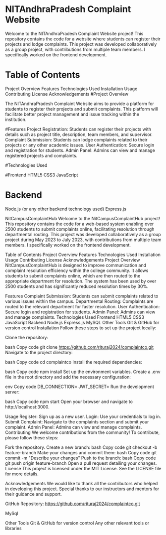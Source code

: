 # NITAndhraPradesh Complaint Website
Welcome to the NITAndhraPradesh Complaint Website project! This repository contains the code for a website where students can register their projects and lodge complaints. This project was developed collaboratively as a group project, with contributions from multiple team members. I specifically worked on the frontend development.

# Table of Contents
Project Overview
Features
Technologies Used
Installation
Usage
Contributing
License
Acknowledgements
#Project Overview

The NITAndhraPradesh Complaint Website aims to provide a platform for students to register their projects and submit complaints. This platform will facilitate better project management and issue tracking within the institution.

#Features
Project Registration: Students can register their projects with details such as project title, description, team members, and supervisor.
Complaint Submission: Students can lodge complaints related to their projects or any other academic issues.
User Authentication: Secure login and registration for students.
Admin Panel: Admins can view and manage registered projects and complaints.

#Technologies Used

#Frontend
HTML5
CSS3
JavaScript

# Backend
Node.js (or any other backend technology used)
Express.js


NitCampusComplaintHub
Welcome to the NitCampusComplaintHub project! This repository contains the code for a web-based system enabling over 2500 students to submit complaints online, facilitating resolution through departmental routing. This project was developed collaboratively as a group project during May 2023 to July 2023, with contributions from multiple team members. I specifically worked on the frontend development.

Table of Contents
Project Overview
Features
Technologies Used
Installation
Usage
Contributing
License
Acknowledgements
Project Overview
NitCampusComplaintHub is designed to improve communication and complaint resolution efficiency within the college community. It allows students to submit complaints online, which are then routed to the appropriate department for resolution. The system has been used by over 2500 students and has significantly reduced resolution times by 30%.

Features
Complaint Submission: Students can submit complaints related to various issues within the campus.
Departmental Routing: Complaints are routed to the relevant department for faster resolution.
User Authentication: Secure login and registration for students.
Admin Panel: Admins can view and manage complaints.
Technologies Used
Frontend
HTML5
CSS3
JavaScript
Backend
Node.js
Express.js
MySQL
Other Tools
Git & GitHub for version control
Installation
Follow these steps to set up the project locally:

Clone the repository:

bash
Copy code
git clone https://github.com/rituraj2024/complaintco.git
Navigate to the project directory:

bash
Copy code
cd complaintco
Install the required dependencies:

bash
Copy code
npm install
Set up the environment variables. Create a .env file in the root directory and add the necessary configuration:

env
Copy code
DB_CONNECTION=<your-database-connection-string>
JWT_SECRET=<your-jwt-secret>
Run the development server:

bash
Copy code
npm start
Open your browser and navigate to http://localhost:3000.

Usage
Register: Sign up as a new user.
Login: Use your credentials to log in.
Submit Complaint: Navigate to the complaints section and submit your complaint.
Admin Panel: Admins can view and manage complaints.
Contributing
We welcome contributions from the community! To contribute, please follow these steps:

Fork the repository.
Create a new branch:
bash
Copy code
git checkout -b feature-branch
Make your changes and commit them:
bash
Copy code
git commit -m "Describe your changes"
Push to the branch:
bash
Copy code
git push origin feature-branch
Open a pull request detailing your changes.
License
This project is licensed under the MIT License. See the LICENSE file for more details.

Acknowledgements
We would like to thank all the contributors who helped in developing this project. Special thanks to our instructors and mentors for their guidance and support.

GitHub Repository: https://github.com/rituraj2024/complaintco.git


MySql

Other Tools
Git & GitHub for version control
Any other relevant tools or libraries
